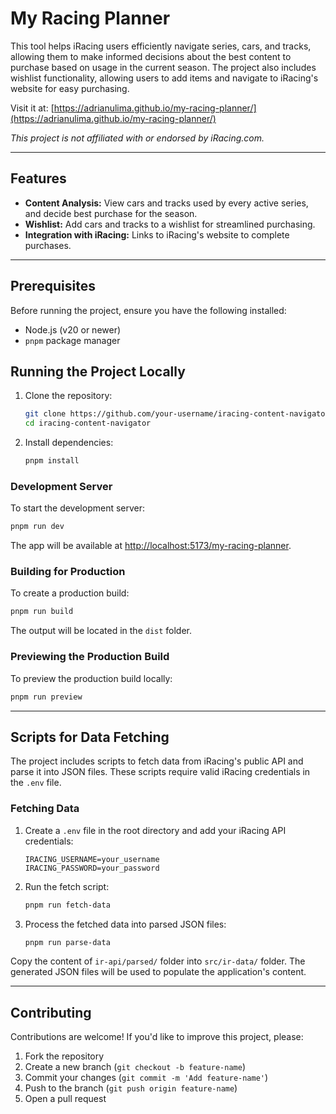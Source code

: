 # My Racing Planner

This tool helps iRacing users efficiently navigate series, cars, and tracks, allowing them to make informed decisions about the best content to purchase based on usage in the current season. The project also includes wishlist functionality, allowing users to add items and navigate to iRacing's website for easy purchasing.

Visit it at: [https://adrianulima.github.io/my-racing-planner/](https://adrianulima.github.io/my-racing-planner/)

_This project is not affiliated with or endorsed by iRacing.com._

---

## Features

- **Content Analysis:** View cars and tracks used by every active series, and decide best purchase for the season.
- **Wishlist:** Add cars and tracks to a wishlist for streamlined purchasing.
- **Integration with iRacing:** Links to iRacing's website to complete purchases.

---

## Prerequisites

Before running the project, ensure you have the following installed:

- Node.js (v20 or newer)
- `pnpm` package manager

## Running the Project Locally

1. Clone the repository:

   ```bash
   git clone https://github.com/your-username/iracing-content-navigator.git
   cd iracing-content-navigator
   ```

2. Install dependencies:

   ```bash
   pnpm install
   ```

### Development Server

To start the development server:

```bash
pnpm run dev
```

The app will be available at [http://localhost:5173/my-racing-planner](http://localhost:5173/my-racing-planner).

### Building for Production

To create a production build:

```bash
pnpm run build
```

The output will be located in the `dist` folder.

### Previewing the Production Build

To preview the production build locally:

```bash
pnpm run preview
```

---

## Scripts for Data Fetching

The project includes scripts to fetch data from iRacing's public API and parse it into JSON files. These scripts require valid iRacing credentials in the `.env` file.

### Fetching Data

1. Create a `.env` file in the root directory and add your iRacing API credentials:

   ```env
   IRACING_USERNAME=your_username
   IRACING_PASSWORD=your_password
   ```

2. Run the fetch script:

   ```bash
   pnpm run fetch-data
   ```

3. Process the fetched data into parsed JSON files:

   ```bash
   pnpm run parse-data
   ```

Copy the content of `ir-api/parsed/` folder into `src/ir-data/` folder. The generated JSON files will be used to populate the application's content.

---

## Contributing

Contributions are welcome! If you'd like to improve this project, please:

1. Fork the repository
2. Create a new branch (`git checkout -b feature-name`)
3. Commit your changes (`git commit -m 'Add feature-name'`)
4. Push to the branch (`git push origin feature-name`)
5. Open a pull request

